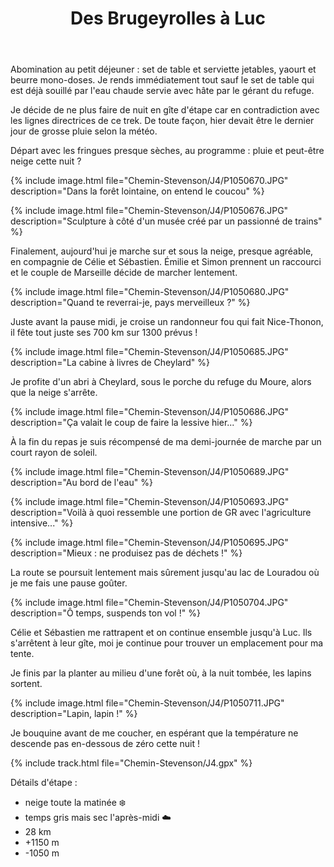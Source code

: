 ﻿---
title: "Des Brugeyrolles à Luc"
permalink: /Chemin-Stevenson/J4/
sidebar:
  nav: "chemin_stevenson"
enable_tracks: true
---

Abomination au petit déjeuner : set de table et serviette jetables, yaourt et beurre mono-doses. Je rends immédiatement tout sauf le set de table qui est déjà souillé par l'eau chaude servie avec hâte par le gérant du refuge.

Je décide de ne plus faire de nuit en gîte d'étape car en contradiction avec les lignes directrices de ce trek. De toute façon, hier devait être le dernier jour de grosse pluie selon la météo.

Départ avec les fringues presque sèches, au programme : pluie et peut-être neige cette nuit ?

{% include image.html file="Chemin-Stevenson/J4/P1050670.JPG" description="Dans la forêt lointaine, on entend le coucou" %}

{% include image.html file="Chemin-Stevenson/J4/P1050676.JPG" description="Sculpture à côté d'un musée créé par un passionné de trains" %}

Finalement, aujourd'hui je marche sur et sous la neige, presque agréable, en compagnie de Célie et Sébastien.
Émilie et Simon prennent un raccourci et le couple de Marseille décide de marcher lentement.

{% include image.html file="Chemin-Stevenson/J4/P1050680.JPG" description="Quand te reverrai-je, pays merveilleux ?" %}

Juste avant la pause midi, je croise un randonneur fou qui fait Nice-Thonon, il fête tout juste ses 700 km sur 1300 prévus !

{% include image.html file="Chemin-Stevenson/J4/P1050685.JPG" description="La cabine à livres de Cheylard" %}

Je profite d'un abri à Cheylard, sous le porche du refuge du Moure, alors que la neige s'arrête.

{% include image.html file="Chemin-Stevenson/J4/P1050686.JPG" description="Ça valait le coup de faire la lessive hier..." %}

À la fin du repas je suis récompensé de ma demi-journée de marche par un court rayon de soleil.

{% include image.html file="Chemin-Stevenson/J4/P1050689.JPG" description="Au bord de l'eau" %}

{% include image.html file="Chemin-Stevenson/J4/P1050693.JPG" description="Voilà à quoi ressemble une portion de GR avec l'agriculture intensive..." %}

{% include image.html file="Chemin-Stevenson/J4/P1050695.JPG" description="Mieux : ne produisez pas de déchets !" %}

La route se poursuit lentement mais sûrement jusqu'au lac de Louradou où je me fais une pause goûter.

{% include image.html file="Chemin-Stevenson/J4/P1050704.JPG" description="Ô temps, suspends ton vol !" %}

Célie et Sébastien me rattrapent et on continue ensemble jusqu'à Luc. Ils s'arrêtent à leur gîte, moi je continue pour trouver un emplacement pour ma tente.

Je finis par la planter au milieu d'une forêt où, à la nuit tombée, les lapins sortent.

{% include image.html file="Chemin-Stevenson/J4/P1050711.JPG" description="Lapin, lapin !" %}

Je bouquine avant de me coucher, en espérant que la température ne descende pas en-dessous de zéro cette nuit !

{% include track.html file="Chemin-Stevenson/J4.gpx" %}

Détails d'étape :
* neige toute la matinée :snowflake:
* temps gris mais sec l'après-midi :cloud:
* 28 km
* +1150 m
* -1050 m
